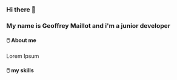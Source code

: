 ### Hi there 👋 
### My name is Geoffrey Maillot and i'm a junior developer 

#### &#128433;&#65039; About me 
Lorem Ipsum


#### &#128433;&#65039; my skills
[]()
